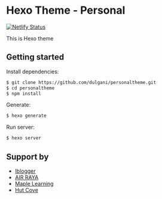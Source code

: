 # Hexo Theme - Personal
<!-- Markdown snippet -->

[![Netlify Status](https://api.netlify.com/api/v1/badges/56e77d25-6b9e-4056-8320-78c34cf2cc92/deploy-status)](https://app.netlify.com/sites/hexopersonaltheme/deploys)

This is Hexo theme

## Getting started

Install dependencies:

``` bash
$ git clone https://github.com/dulgani/personaltheme.git
$ cd personaltheme
$ npm install
```

Generate:

``` bash
$ hexo generate
```

Run server:

``` bash
$ hexo server
```

## Support by

- [Iblogger](https://www.iblogger.ca)
- [AIR RAYA](https://www.airraya.com)
- [Maple Learning](https://www.maplelearning.org)
- [Hut Cove](https://www.hutcove.com)


